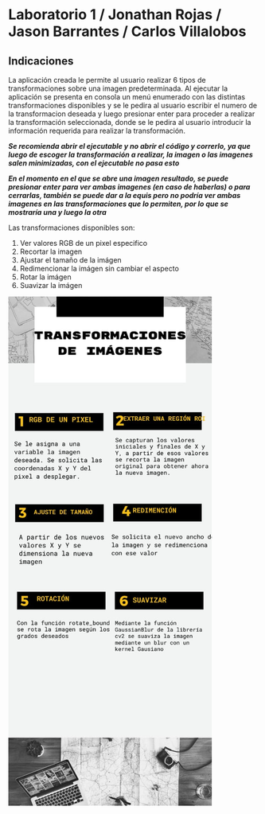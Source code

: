 # Laboratorio 1 / Jonathan Rojas / Jason Barrantes / Carlos Villalobos

## Indicaciones

La aplicación creada le permite al usuario realizar 6 tipos de transformaciones sobre una imagen predeterminada. 
Al ejecutar la aplicación se presenta en consola un menú enumerado con las distintas transformaciones disponibles y se le pedira al usuario escribir el numero de la transformacion deseada y luego presionar enter para proceder a realizar la transformación seleccionada, donde se le pedira al usuario introducir la información requerida para realizar la transformación.

***Se recomienda abrir el ejecutable y no abrir el código y correrlo, ya que luego de escoger la transformación a realizar, la imagen o las imagenes salen minimizadas, con el ejecutable no pasa esto***

***En el momento en el que se abre una imagen resultado, se puede presionar enter para ver ambas imagenes (en caso de haberlas) o para cerrarlas, también se puede dar a la equis pero no podría ver ambas imagenes en las transformaciones que lo permiten, por lo que se mostraría una y luego la otra***

Las transformaciones disponibles son: 
1. Ver valores RGB de un pixel especifico
2. Recortar la imagen
3. Ajustar el tamaño de la imágen
4. Redimencionar la imágen sin cambiar el aspecto
5. Rotar la imágen
6. Suavizar la imágen

![infografia](<./infografia.jpeg>) 
